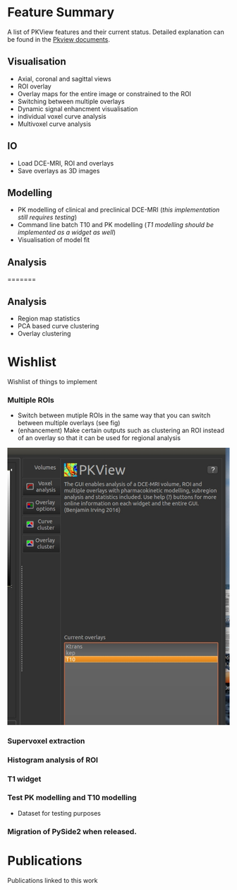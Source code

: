 

# Feature Summary

A list of PKView features and their current status. Detailed explanation can be found 
in the [Pkview documents](http://pkview.readthedocs.io/en/latest/).

## Visualisation

 - Axial, coronal and sagittal views
 - ROI overlay
 - Overlay maps for the entire image or constrained to the ROI
 - Switching between multiple overlays
 - Dynamic signal enhancment visualisation
 - individual voxel curve analysis
 - Multivoxel curve analysis
 
## IO

- Load DCE-MRI, ROI and overlays
- Save overlays as 3D images

## Modelling
- PK modelling of clinical and preclinical DCE-MRI 
(*this implementation still requires testing*)
- Command line batch T10 and PK modelling 
(*T1 modelling should be implemented as a widget as well*)
- Visualisation of model fit

## Analysis
=======
## Analysis
- Region map statistics
- PCA based curve clustering
- Overlay clustering

# Wishlist
Wishlist of things to implement

### Multiple ROIs
- Switch between mutiple ROIs in the same way that you can switch between multiple
overlays (see fig)
- (enhancement) Make certain outputs such as clustering an ROI instead of an overlay
so that it can be used for regional analysis

<img src="images/feat/mult_roi.jpg">

### Supervoxel extraction
### Histogram analysis of ROI
### T1 widget
### Test PK modelling and T10 modelling   
- Dataset for testing purposes

### Migration of PySide2 when released.

# Publications

Publications linked to this work
